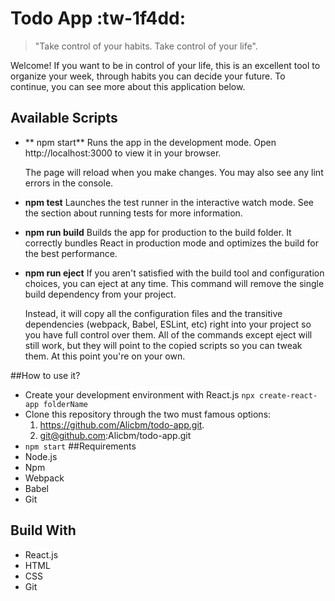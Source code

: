 # Todo App :tw-1f4dd:
> "Take control of your habits. Take control of your life".

Welcome! If you want to be in control of your life, this is an excellent tool to organize your week, through habits you can decide your future. To continue, you can see more about this application below.

## Available Scripts
- ** npm start**
	Runs the app in the development mode.
Open http://localhost:3000 to view it in your browser.

	The page will reload when you make changes.
	You may also see any lint errors in the console.
- **npm test**
	Launches the test runner in the interactive watch mode.
See the section about running tests for more information.

- **npm run build**
	Builds the app for production to the build folder.
It correctly bundles React in production mode and optimizes the build for the best performance.

- **npm run eject**
	If you aren't satisfied with the build tool and configuration choices, you can eject at any time. This command will remove the single build dependency from your project.

	Instead, it will copy all the configuration files and the transitive dependencies (webpack, Babel, ESLint, etc) right into your project so you have full control over them. All of the commands except eject will still work, but they will point to the copied scripts so you can tweak them. At this point you're on your own.
	
##How to use it?
- Create your development environment with React.js 
	`npx create-react-app folderName`
- Clone this repository through the two must famous options:
	1. https://github.com/Alicbm/todo-app.git.
	1. git@github.com:Alicbm/todo-app.git
- `npm start`
##Requirements
- Node.js
- Npm 
- Webpack
- Babel
- Git

## Build With
- React.js
- HTML
- CSS
- Git
